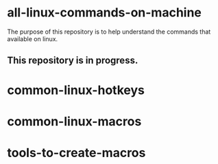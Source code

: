# all-linux-commands-on-machine

The purpose of this repository is to help understand the commands that available on linux.

## This repository is in progress.

# common-linux-hotkeys

# common-linux-macros

# tools-to-create-macros
